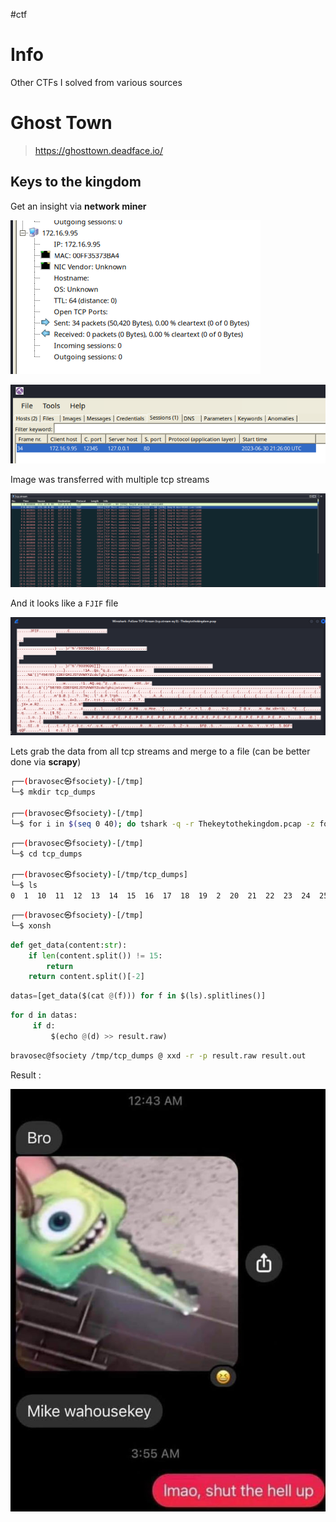 #ctf 
# Info

Other CTFs I solved from various sources

# Ghost Town

> https://ghosttown.deadface.io/

## Keys to the kingdom

Get an insight via **network miner**

![](attachment/7af382f3c61b338dcd2a9e01e6e6732e.png)

![](attachment/24788f8a1ced4577ca2f411ea688bb72.png)

Image was transferred with multiple tcp streams

![](attachment/e62d092c27ad35ddf8431381d042dbcc.png)

And it looks like a `FJIF` file

![](attachment/5ba7d8ae234597a043f8b0869ecb1156.png)

Lets grab the data from all tcp streams and merge to a file (can be better done via **scrapy**)

```bash
┌──(bravosec㉿fsociety)-[/tmp]
└─$ mkdir tcp_dumps

┌──(bravosec㉿fsociety)-[/tmp]
└─$ for i in $(seq 0 40); do tshark -q -r Thekeytothekingdom.pcap -z follow,tcp,raw,$i > tcp_dumps/$i; done
```

```bash
┌──(bravosec㉿fsociety)-[/tmp]
└─$ cd tcp_dumps

┌──(bravosec㉿fsociety)-[/tmp/tcp_dumps]
└─$ ls
0  1  10  11  12  13  14  15  16  17  18  19  2  20  21  22  23  24  25  26  27  28  29  3  30  31  32  33  34  35  36  37  38  39  4  40  5  6  7  8  9
```

```bash
┌──(bravosec㉿fsociety)-[/tmp]
└─$ xonsh
```

```python
def get_data(content:str):
    if len(content.split()) != 15:
        return
    return content.split()[-2]
```

```python
datas=[get_data($(cat @(f))) for f in $(ls).splitlines()]
```

```python
for d in datas:
     if d:
         $(echo @(d) >> result.raw)
```

```bash
bravosec@fsociety /tmp/tcp_dumps @ xxd -r -p result.raw result.out
```

Result : 

![](attachment/f201b02e8f2d54e3e8be587189774ac4.jpg)

